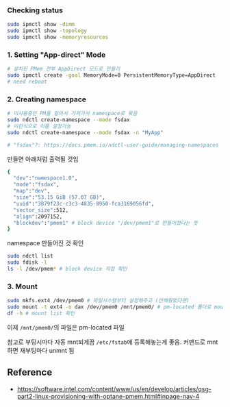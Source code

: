 ### Checking status
```bash
sudo ipmctl show -dimm
sudo ipmctl show -topology
sudo ipmctl show -memoryresources
```

### 1. Setting "App-direct" Mode
```bash
# 설치된 PMem 전부 AppDirect 모드로 만들기
sudo ipmctl create -goal MemoryMode=0 PersistentMemoryType=AppDirect
# need reboot
```

### 2. Creating namespace
```bash
# 미사용중인 PM을 알아서 가져가서 namespace로 묶음
sudo ndctl create-namespace --mode fsdax 
# 이런식으로 이름 설정가능
sudo ndctl create-namespace --mode fsdax -n "MyApp"

# "fsdax"?: https://docs.pmem.io/ndctl-user-guide/managing-namespaces   
```

만들면 아래처럼 출력될 것임
```bash
{
  "dev":"namespace1.0",
  "mode":"fsdax",
  "map":"dev",
  "size":"53.15 GiB (57.07 GB)",
  "uuid":"3879f23c-c3c3-4835-8950-fca3169056fd",
  "sector_size":512,
  "align":2097152,
  "blockdev":"pmem1" # block device "/dev/pmem1"로 만들어졌다는 뜻 
} 
```

namespace 만들어진 것 확인
```bash
sudo ndctl list
sudo fdisk -l
ls -l /dev/pmem* # block device 직접 확인
```

### 3. Mount
```bash
sudo mkfs.ext4 /dev/pmem0 # 파일시스템부터 설정해주고 (안해줬었다면)
sudo mount -t ext4 -o dax /dev/pmem0 /mnt/pmem0/ # pm-located 폴더로 mount
df -h # mount list 확인
```
이제 `/mnt/pmem0/`의 파일은 pm-located 파일

참고로 부팅시마다 자동 mnt되게끔 `/etc/fstab`에  등록해놓는게 좋음. 커맨드로 mnt하면 재부팅마다 unmnt 됨

## Reference
- https://software.intel.com/content/www/us/en/develop/articles/qsg-part2-linux-provisioning-with-optane-pmem.html#inpage-nav-4